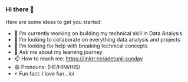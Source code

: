 ### Hi there 👋


Here are some ideas to get you started:

- 🌱 I’m currently working on building my technical skill in Data Analysis
- 👯 I’m looking to collaborate on everything data analysis and projects
- 🤔 I’m looking for help with breaking technical concepts
- 💬 Ask me about my learning journey
- 📫 How to reach me: https://linktr.ee/adetunji.sunday
- 😄 Pronouns: (HE/HIM/HIS)
- ⚡ Fun fact: I love fun...lol
